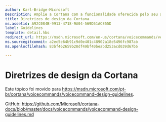 ```yaml
---
author: Karl-Bridge-Microsoft
Description: Amplie a Cortana com a funcionalidade oferecida pelo seu aplicativo, usando comandos de voz.
title: Diretrizes de design da Cortana
ms.assetid: A92C084B-9913-4718-9A04-569D51ACE55D
label: Guidelines
template: detail.hbs
redirect_url: https://msdn.microsoft.com/en-us/cortana/voicecommands/voicecommand-design-guidelines
ms.sourcegitcommit: a2ec5e64b91c9d0e401c48902a18e5496fc987ab
ms.openlocfilehash: 83bf462659b28df49bf40beabd253acd039d67b6

---
```


# Diretrizes de design da Cortana

Este tópico foi movido para https://msdn.microsoft.com/pt-br/cortana/voicecommands/voicecommand-design-guidelines.

GitHub: https://github.com/Microsoft/cortana-docs/blob/master/docs/voicecommands/voicecommand-design-guidelines.md



<!--HONumber=Jun16_HO4-->


